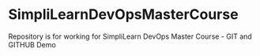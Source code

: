# SimpliLearnDevOpsMasterCourse
Repository is for working for SimpliLearn DevOps Master Course - GIT and GITHUB Demo
